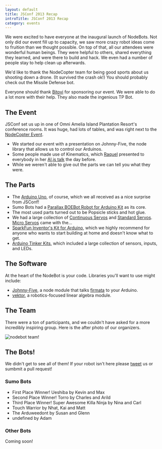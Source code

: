 ```yaml
---
layout: default
title: JSConf 2013 Recap
introTitle: JSConf 2013 Recap
category: events
---
```


We were excited to have everyone at the inaugural launch of NodeBots. Not only did our event fill up to capacity, we saw more crazy robot ideas come to fruition than we thought possible. On top of that, all our attendees were wonderful human beings. They were helpful to others, shared everything they learned, and were there to build and hack. We even had a number of people stay to help clean up afterwards.

We'd like to thank the NodeCopter team for being good sports about us shooting down a drone. (It survived the crash ok!) You should probably check out the Missile Defense bot.

Everyone should thank [Bitovi](http://bitovi.com/) for sponsoring our event. We were able to do a lot more with their help. They also made the ingenious TP Bot.

## The Event
JSConf set us up in one of Omni Amelia Island Plantation Resort's conference rooms. It was huge, had lots of tables, and was right next to the [NodeCopter Event](http://nodecopter.com/2013/amelia-island/may-30).

 - We started our event with a presentation on Johnny-Five, the node library that allows us to control our Arduinos.
 - Some people made use of Kinematics, which [Raquel](https://twitter.com/rockbot) presented to everybody in her [AI.js talk](https://speakerdeck.com/rockbot/ai-dot-js-robots-with-brains) the day before.
 - While we weren't able to give out the parts we can tell you what they were.

## The Parts

 - The [Arduino Uno](http://www.adafruit.com/products/50), of course, which we all received as a nice surprise from JSConf!
 - Sumo Bots had a [Parallax BOEBot Robot for Arduino Kit](http://www.adafruit.com/products/749) as its core.
 - The most used parts turned out to be Popsicle sticks and hot glue.
 - We had a large collection of [Continuous Servos](http://www.adafruit.com/products/154) and [Standard Servos](http://www.adafruit.com/products/155). [Micro Servos](http://www.adafruit.com/products/169) came with the...
 - [SparkFun Inventor's Kit for Arduino](https://www.sparkfun.com/products/11227), which we highly recommend for anyone who wants to start building at home and doesn't know what to get.
 - [Arduino Tinker Kits](http://store.arduino.cc/ww/index.php?main_page=index&cPath=16_17), which included a large collection of sensors, inputs, and LEDs.

## The Software
At the heart of the NodeBot is your code. Libraries you'll want to use might include:

 - [Johnny-Five](https://github.com/rwldrn/johnny-five), a node module that talks [firmata](http://firmata.org/) to your Arduino.
 - [vektor](https://github.com/rockbot/vektor), a robotics-focused linear algebra module.

## The Team
There were a ton of participants, and we couldn't have asked for a more
incredibly inspiring group. Here is the after photo of our organizers.

![nodebot team!](https://raw.github.com/nodebots/www/master/img/team.JPG)

## The Bots!
We didn't get to see all of them! If your robot isn't here please [tweet](/core.html) us or sumbmit a pull request!

### Sumo Bots

 - First Place Winner! Ueshiba by Kevin and Max
 - Second Place Winner! Torro by Charles and Arild
 - Third Place Winner! Super Awesome Killa Ninja by Nina and Carl
 - Touch Warrior by Nhat, Kai and Matt
 - The Arduweedont by Susan and Glenn
 - undefined by Adam


### Other Bots
Coming soon!

